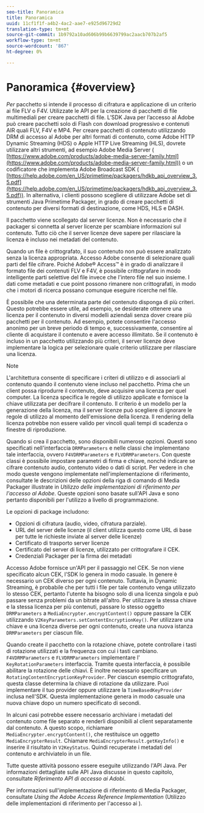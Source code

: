 ```yaml
---
seo-title: Panoramica
title: Panoramica
uuid: 11cf1f1f-a4b2-4ac2-aae7-e925d96729d2
translation-type: tm+mt
source-git-commit: 1b9792a10ad606b99b6639799ac2aacb707b2af5
workflow-type: tm+mt
source-wordcount: '867'
ht-degree: 0%

---
```



# Panoramica {#overview}

*Per* pacchetto si intende il processo di cifratura e applicazione di un criterio ai file FLV o F4V. Utilizzate le API per la creazione di pacchetti di file multimediali per creare pacchetti di file. L’SDK Java per l’accesso al Adobe  può creare pacchetti solo di Flash con download progressivo e contenuti AIR quali FLV, F4V e MP4. Per creare pacchetti di contenuto utilizzando  DRM di accesso al Adobe per altri formati di contenuto, come  Adobe HTTP Dynamic Streaming (HDS) o Apple HTTP Live Streaming (HLS), dovrete utilizzare altri strumenti, ad esempio  Adobe Media Server ( [https://www.adobe.com/products/adobe-media-server-family.html](https://www.adobe.com/products/adobe-media-server-family.html)) o un codificatore che implementa  Adobe Broadcast SDK ( [https://help.adobe.com/en_US/primetime/packagers/hdkb_api_overview_3.5.pdf](https://help.adobe.com/en_US/primetime/packagers/hdkb_api_overview_3.5.pdf)). In alternativa, i clienti possono scegliere di utilizzare  Adobe  set di strumenti Java Primetime Packager, in grado di creare pacchetti di contenuto per diversi formati di destinazione, come HDS, HLS e DASH.

Il pacchetto viene scollegato dal server licenze. Non è necessario che il packager si connetta al server licenze per scambiare informazioni sul contenuto. Tutto ciò che il server licenze deve sapere per rilasciare la licenza è incluso nei metadati del contenuto.

Quando un file è crittografato, il suo contenuto non può essere analizzato senza la licenza appropriata.  Accesso Adobe consente di selezionare quali parti del file cifrare. Poiché  Adobe® Access™ è in grado di analizzare il formato file dei contenuti FLV e F4V, è possibile crittografare in modo intelligente parti selettive del file invece che l&#39;intero file nel suo insieme. I dati come metadati e cue point possono rimanere non crittografati, in modo che i motori di ricerca possano comunque eseguire ricerche nel file.

È possibile che una determinata parte del contenuto disponga di più criteri. Questo potrebbe essere utile, ad esempio, se desiderate ottenere una licenza per il contenuto in diversi modelli aziendali senza dover creare più pacchetti per il contenuto. Ad esempio, potete consentire l&#39;accesso anonimo per un breve periodo di tempo e, successivamente, consentire al cliente di acquistare il contenuto e avere accesso illimitato. Se il contenuto è incluso in un pacchetto utilizzando più criteri, il server licenze deve implementare la logica per selezionare quale criterio utilizzare per rilasciare una licenza.

>[!NOTE]
>
>L&#39;architettura consente di specificare i criteri di utilizzo e di associarli al contenuto quando il contenuto viene incluso nel pacchetto. Prima che un client possa riprodurre il contenuto, deve acquisire una licenza per quel computer. La licenza specifica le regole di utilizzo applicate e fornisce la chiave utilizzata per decifrare il contenuto. Il criterio è un modello per la generazione della licenza, ma il server licenze può scegliere di ignorare le regole di utilizzo al momento dell&#39;emissione della licenza. Il rendering della licenza potrebbe non essere valido per vincoli quali tempi di scadenza o finestre di riproduzione.

Quando si crea il pacchetto, sono disponibili numerose opzioni. Questi sono specificati nell&#39;interfaccia `DRMParameters` e nelle classi che implementano tale interfaccia, ovvero `F4VDRMParameters` e `FLVDRMParameters`. Con queste classi è possibile impostare parametri di firma e chiave, nonché indicare se cifrare contenuto audio, contenuto video o dati di script. Per vedere in che modo queste vengono implementate nell&#39;implementazione di riferimento, consultate le descrizioni delle opzioni della riga di comando di Media Packager illustrate in *Utilizzo delle implementazioni di riferimento per l&#39;accesso al Adobe*. Queste opzioni sono basate sull&#39;API Java e sono pertanto disponibili per l&#39;utilizzo a livello di programmazione.

Le opzioni di package includono:

* Opzioni di cifratura (audio, video, cifratura parziale).
* URL del server delle licenze (il client utilizza questo come URL di base per tutte le richieste inviate al server delle licenze)
* Certificato di trasporto server licenze
* Certificato del server di licenze, utilizzato per crittografare il CEK.
* Credenziali Packager per la firma dei metadati

 Accesso Adobe fornisce un&#39;API per il passaggio nel CEK. Se non viene specificato alcun CEK, l’SDK lo genera in modo casuale. In genere è necessario un CEK diverso per ogni contenuto. Tuttavia, in Dynamic Streaming, è probabile che per tutti i file per tale contenuto venga utilizzato lo stesso CEK, pertanto l&#39;utente ha bisogno solo di una licenza singola e può passare senza problemi da un bitrate all&#39;altro. Per utilizzare la stessa chiave e la stessa licenza per più contenuti, passare lo stesso oggetto `DRMParameters` a `MediaEncrypter.encryptContent()` oppure passare la CEK utilizzando `V2KeyParameters.setContentEncryptionKey()`. Per utilizzare una chiave e una licenza diverse per ogni contenuto, create una nuova istanza `DRMParameters` per ciascun file.

Quando create il pacchetto con la rotazione chiave, potete controllare i tasti di rotazione utilizzati e la frequenza con cui i tasti cambiano. `F4VDRMParameters` e  `FLVDRMParameters` implementare l&#39; `KeyRotationParameters` interfaccia. Tramite questa interfaccia, è possibile abilitare la rotazione delle chiavi. È inoltre necessario specificare un `RotatingContentEncryptionKeyProvider`. Per ciascun esempio crittografato, questa classe determina la chiave di rotazione da utilizzare. Puoi implementare il tuo provider oppure utilizzare la `TimeBasedKeyProvider` inclusa nell&#39;SDK. Questa implementazione genera in modo casuale una nuova chiave dopo un numero specificato di secondi.

In alcuni casi potrebbe essere necessario archiviare i metadati del contenuto come file separato e renderli disponibili al client separatamente dal contenuto. A questo scopo, richiamare `MediaEncrypter.encryptContent()`, che restituisce un oggetto `MediaEncrypterResult`. Chiamare `MediaEncrypterResult.getKeyInfo()` e inserire il risultato in `V2KeyStatus`. Quindi recuperate i metadati del contenuto e archiviatelo in un file.

Tutte queste attività possono essere eseguite utilizzando l&#39;API Java. Per informazioni dettagliate sulle API Java discusse in questo capitolo, consultate *Riferimento API di accesso ai Adobi*.

Per informazioni sull&#39;implementazione di riferimento di Media Packager, consultate *Using the  Adobe Access Reference Implementation* (Utilizzo delle implementazioni di riferimento per l&#39;accesso ai ).
